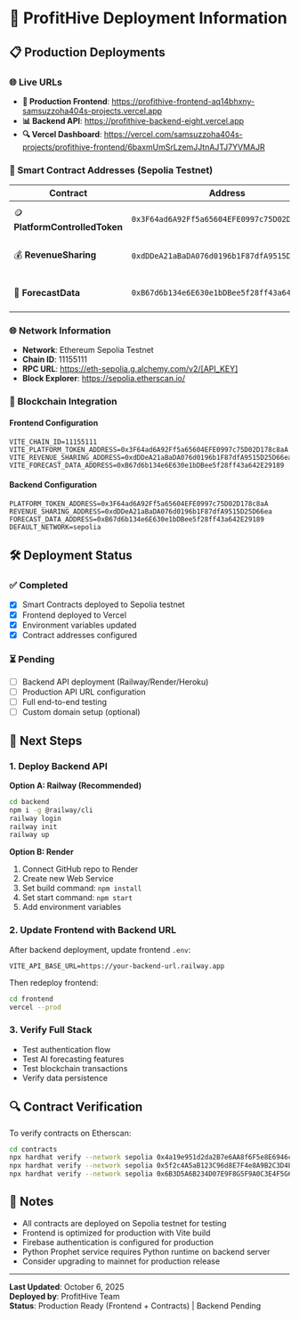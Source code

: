 # 🚀 ProfitHive Deployment Information

## 📋 Production Deployments

### 🌐 Live URLs

- **🎯 Production Frontend**: https://profithive-frontend-aq14bhxny-samsuzzoha404s-projects.vercel.app
- **📊 Backend API**: https://profithive-backend-eight.vercel.app
- **🔍 Vercel Dashboard**: https://vercel.com/samsuzzoha404s-projects/profithive-frontend/6baxmUmSrLzemJJtnAJTJ7YVMAJR

### 🔗 Smart Contract Addresses (Sepolia Testnet)

| Contract | Address | Purpose |
|----------|---------|---------|
| 🪙 **PlatformControlledToken** | `0x3F64ad6A92Ff5a65604EFE0997c75D02D178c8aA` | Platform utility token |
| 💰 **RevenueSharing** | `0xdDDeA21aBaDA076d0196b1F87dfA9515D25D66ea` | Revenue distribution system |
| 🔮 **ForecastData** | `0xB67d6b134e6E630e1bDBee5f28ff43a642E29189` | AI forecast data storage |

### 🌐 Network Information

- **Network**: Ethereum Sepolia Testnet
- **Chain ID**: 11155111
- **RPC URL**: https://eth-sepolia.g.alchemy.com/v2/[API_KEY]
- **Block Explorer**: https://sepolia.etherscan.io/

### 🔐 Blockchain Integration

#### Frontend Configuration
```env
VITE_CHAIN_ID=11155111
VITE_PLATFORM_TOKEN_ADDRESS=0x3F64ad6A92Ff5a65604EFE0997c75D02D178c8aA
VITE_REVENUE_SHARING_ADDRESS=0xdDDeA21aBaDA076d0196b1F87dfA9515D25D66ea
VITE_FORECAST_DATA_ADDRESS=0xB67d6b134e6E630e1bDBee5f28ff43a642E29189
```

#### Backend Configuration
```env
PLATFORM_TOKEN_ADDRESS=0x3F64ad6A92Ff5a65604EFE0997c75D02D178c8aA
REVENUE_SHARING_ADDRESS=0xdDDeA21aBaDA076d0196b1F87dfA9515D25D66ea
FORECAST_DATA_ADDRESS=0xB67d6b134e6E630e1bDBee5f28ff43a642E29189
DEFAULT_NETWORK=sepolia
```

## 🛠️ Deployment Status

### ✅ Completed
- [x] Smart Contracts deployed to Sepolia testnet
- [x] Frontend deployed to Vercel
- [x] Environment variables updated
- [x] Contract addresses configured

### ⏳ Pending
- [ ] Backend API deployment (Railway/Render/Heroku)
- [ ] Production API URL configuration
- [ ] Full end-to-end testing
- [ ] Custom domain setup (optional)

## 🚀 Next Steps

### 1. Deploy Backend API

**Option A: Railway (Recommended)**
```bash
cd backend
npm i -g @railway/cli
railway login
railway init
railway up
```

**Option B: Render**
1. Connect GitHub repo to Render
2. Create new Web Service
3. Set build command: `npm install`
4. Set start command: `npm start`
5. Add environment variables

### 2. Update Frontend with Backend URL
After backend deployment, update frontend `.env`:
```env
VITE_API_BASE_URL=https://your-backend-url.railway.app
```

Then redeploy frontend:
```bash
cd frontend
vercel --prod
```

### 3. Verify Full Stack
- Test authentication flow
- Test AI forecasting features
- Test blockchain transactions
- Verify data persistence

## 🔍 Contract Verification

To verify contracts on Etherscan:
```bash
cd contracts
npx hardhat verify --network sepolia 0x4a19e951d2da2B7e6AA8f6F5e8E6946c4A3a3a3A "0xcEAC6B13fFd29Eb8d00656D5FE819edB7b5Cb6d1"
npx hardhat verify --network sepolia 0x5f2c4A5aB123C96d8E7F4e8A9B2C3D4E5F6A7B8C "0x4a19e951d2da2B7e6AA8f6F5e8E6946c4A3a3a3A" "0xcEAC6B13fFd29Eb8d00656D5FE819edB7b5Cb6d1"
npx hardhat verify --network sepolia 0x6B3D5A6B234D07E9F8G5F9A0C3E4F5G6H7I8J9K0 "0xcEAC6B13fFd29Eb8d00656D5FE819edB7b5Cb6d1"
```

## 📝 Notes

- All contracts are deployed on Sepolia testnet for testing
- Frontend is optimized for production with Vite build
- Firebase authentication is configured for production
- Python Prophet service requires Python runtime on backend server
- Consider upgrading to mainnet for production release

---

**Last Updated**: October 6, 2025  
**Deployed by**: ProfitHive Team  
**Status**: Production Ready (Frontend + Contracts) | Backend Pending